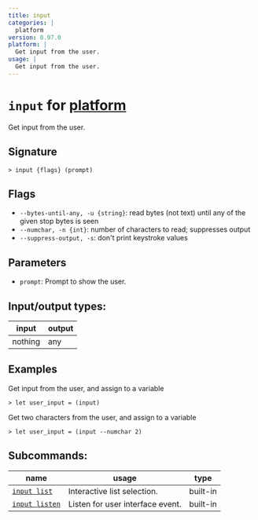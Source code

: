 ```yaml
---
title: input
categories: |
  platform
version: 0.97.0
platform: |
  Get input from the user.
usage: |
  Get input from the user.
---
```

<!-- This file is automatically generated. Please edit the command in https://github.com/nushell/nushell instead. -->

# `input` for [platform](/commands/categories/platform.md)

<div class='command-title'>Get input from the user.</div>

## Signature

```> input {flags} (prompt)```

## Flags

 -  `--bytes-until-any, -u {string}`: read bytes (not text) until any of the given stop bytes is seen
 -  `--numchar, -n {int}`: number of characters to read; suppresses output
 -  `--suppress-output, -s`: don't print keystroke values

## Parameters

 -  `prompt`: Prompt to show the user.


## Input/output types:

| input   | output |
| ------- | ------ |
| nothing | any    |

## Examples

Get input from the user, and assign to a variable
```nu
> let user_input = (input)

```

Get two characters from the user, and assign to a variable
```nu
> let user_input = (input --numchar 2)

```


## Subcommands:

| name                                             | usage                            | type     |
| ------------------------------------------------ | -------------------------------- | -------- |
| [`input list`](/commands/docs/input_list.md)     | Interactive list selection.      | built-in |
| [`input listen`](/commands/docs/input_listen.md) | Listen for user interface event. | built-in |